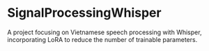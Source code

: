# SignalProcessingWhisper
A project focusing on Vietnamese speech processing with Whisper, incorporating LoRA to reduce the number of trainable parameters.
